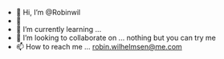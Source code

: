 - 👋 Hi, I’m @Robinwil
- 👀 
- 🌱 I’m currently learning ... 
- 💞️ I’m looking to collaborate on ... nothing but you can try me
- 📫 How to reach me ... robin.wilhelmsen@me.com

<!---
Robinwil/Robinwil is a ✨ special ✨ repository because its `README.md` (this file) appears on your GitHub profile.
You can click the Preview link to take a look at your changes.
--->
